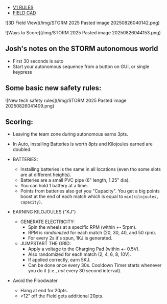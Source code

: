 - [V1 RULES](https://cdn.soonerrobotics.org/storm/rules/STORM_Rules_2026)
- [FIELD CAD](https://cad.onshape.com/documents/27daab121bdff62b53c28867/w/06f03db4b1ca7f48c9b9e6ac/e/0c23027072ad3689ce5a8325)

<!-- https://docusaurus.io/docs/markdown-features/assets#static-assets -->
![3D Field View](/img/STORM 2025 Pasted image 20250826040142.png)

![Ways to Score](/img/STORM 2025 Pasted image 20250826044153.png)

## Josh's notes on the STORM autonomous world
- First 30 seconds is auto
- Start your autonomous sequence from a button on GUI, or single keypress

## Some basic new safety rules:
![New tech safety rules](/img/STORM 2025 Pasted image 20250826041409.png)

## Scoring:
- Leaving the team zone during autonomous earns 3pts.
- In Auto, installing Batteries is worth 8pts and Kilojoules earned are doubled.

- BATTERIES:
	- Installing batteries is the same in all locations (even tho some slots are at different heights).
	- Batteries are a small PVC pipe (6" length, 1.25" dia).
	- You can hold 1 battery at a time.
	- Points from batteries also get you "Capacity". You get a big points boost at the end of each match which is equal to `min(kilojoules, capacity)`.
- EARNING KILOJOULES ("KJ")
	- GENERATE ELECTRICITY: 
		- Spin the wheels at a specific RPM (within +- 5rpm).
		- RPM is *randomized* for each match (20, 30, 40, and 50 rpm).
		- For every 2s it's spun, 1KJ is generated.
	- JUMPSTART THE GRID:
		- Apply a voltage to the Charging Pad (within +- 0.5V).
		- Also randomized for each match (2, 4, 6, 8, 10V).
		- If applied correctly, earn 5KJ.
		- Can be done once every 30s. Cooldown Timer starts whenever you do it  (i.e., *not* every 30 second interval).
- Avoid the Floodwater
	- Hang at end for 20pts.
	- \>12" off the Field gets additional 20pts.

